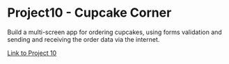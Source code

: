 # Project10 - Cupcake Corner

Build a multi-screen app for ordering cupcakes, using forms validation and sending and receiving the order data via the internet.

[Link to Project 10](https://www.hackingwithswift.com/100/swiftui/49)
